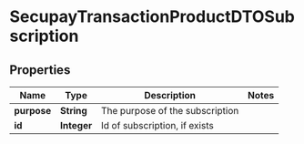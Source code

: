 
# SecupayTransactionProductDTOSubscription

## Properties
Name | Type | Description | Notes
------------ | ------------- | ------------- | -------------
**purpose** | **String** | The purpose of the subscription | 
**id** | **Integer** | Id of subscription, if exists | 



